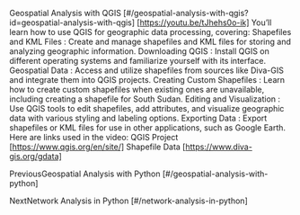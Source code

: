 Geospatial Analysis with QGIS [#/geospatial-analysis-with-qgis?id=geospatial-analysis-with-qgis] [https://youtu.be/tJhehs0o-ik] You’ll learn how to use QGIS for geographic data processing, covering: Shapefiles and KML Files : Create and manage shapefiles and KML files for storing and analyzing geographic information. Downloading QGIS : Install QGIS on different operating systems and familiarize yourself with its interface. Geospatial Data : Access and utilize shapefiles from sources like Diva-GIS and integrate them into QGIS projects. Creating Custom Shapefiles : Learn how to create custom shapefiles when existing ones are unavailable, including creating a shapefile for South Sudan. Editing and Visualization : Use QGIS tools to edit shapefiles, add attributes, and visualize geographic data with various styling and labeling options. Exporting Data : Export shapefiles or KML files for use in other applications, such as Google Earth. Here are links used in the video: QGIS Project [https://www.qgis.org/en/site/] Shapefile Data [https://www.diva-gis.org/gdata]

PreviousGeospatial Analysis with Python [#/geospatial-analysis-with-python]

NextNetwork Analysis in Python [#/network-analysis-in-python]